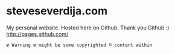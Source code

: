 steveseverdija.com
=================

My personal website. Hosted here on Github. Thank you Github :)
http://pages.github.com/

```
☢ Warning ☢ might be some copyrighted © content within
```
